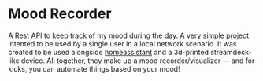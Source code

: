 # Mood Recorder

A Rest API to keep track of my mood during the day. A very simple project intented to be used by a single user in a local network scenario. It was created to be used alongside [homeassistant](https://www.home-assistant.io/) and a 3d-printed streamdeck-like device. All together, they make up a mood recorder/visualizer — and for kicks, you can automate things based on your mood!

